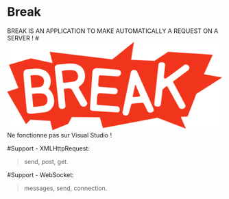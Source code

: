 # Break
BREAK IS AN APPLICATION TO MAKE AUTOMATICALLY A REQUEST ON A SERVER !
#<img alt="Break" title="Break" src="img/break.png"/>
Ne fonctionne pas sur Visual Studio !

#Support - XMLHttpRequest:
> send, post, get.

#Support - WebSocket:
> messages, send, connection.
